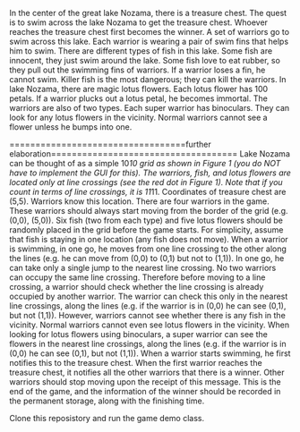 In the center of the great lake Nozama, there is a treasure chest. The quest is to swim across the lake Nozama to
get the treasure chest. Whoever reaches the treasure chest first becomes the winner. A set of warriors go to swim
across this lake. Each warrior is wearing a pair of swim fins that helps him to swim. There are different types of fish
in this lake. Some fish are innocent, they just swim around the lake. Some fish love to eat rubber, so they pull out
the swimming fins of warriors. If a warrior loses a fin, he cannot swim. Killer fish is the most dangerous; they can
kill the warriors. In lake Nozama, there are magic lotus flowers. Each lotus flower has 100 petals. If a warrior
plucks out a lotus petal, he becomes immortal. The warriors are also of two types. Each super warrior has
binoculars. They can look for any lotus flowers in the vicinity. Normal warriors cannot see a flower unless he
bumps into one.




==================================further elaboration====================================
Lake Nozama can be thought of as a simple 10*10 grid as shown in Figure 1 (you do NOT have to implement the
GUI for this). The warriors, fish, and lotus flowers are located only at line crossings (see the red dot in Figure 1).
Note that if you count in terms of line crossings, it is 11*11. Coordinates of treasure chest are (5,5). Warriors know
this location. There are four warriors in the game. These warriors should always start moving from the border of
the grid (e.g. (0,0), (5,0)). Six fish (two from each type) and five lotus flowers should be randomly placed in the grid 
before the game starts. For simplicity, assume that fish is staying in one location (any fish does not move). When a
warrior is swimming, in one go, he moves from one line crossing to the other along the lines (e.g. he can move
from (0,0) to (0,1) but not to (1,1)). In one go, he can take only a single jump to the nearest line crossing.
No two warriors can occupy the same line crossing. Therefore before moving to a line crossing, a warrior should
check whether the line crossing is already occupied by another warrior. The warrior can check this only in the
nearest line crossings, along the lines (e.g. if the warrior is in (0,0) he can see (0,1), but not (1,1)). However,
warriors cannot see whether there is any fish in the vicinity. Normal warriors cannot even see lotus flowers in the
vicinity. When looking for lotus flowers using binoculars, a super warrior can see the flowers in the nearest line
crossings, along the lines (e.g. if the warrior is in (0,0) he can see (0,1), but not (1,1)).
When a warrior starts swimming, he first notifies this to the treasure chest. When the first warrior reaches the
treasure chest, it notifies all the other warriors that there is a winner. Other warriors should stop moving upon the
receipt of this message. This is the end of the game, and the information of the winner should be recorded in the
permanent storage, along with the finishing time.



Clone this reposistory and run the game demo class.
